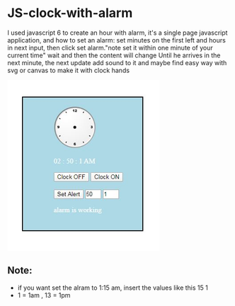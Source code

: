 # JS-clock-with-alarm
I used javascript 6 to create an hour with alarm, it's a single page javascript application, and how to set an alarm: set minutes on the first left and hours in next input, then click set alarm."note set it within one minute of your current time" wait and then the content will change Until he arrives in the next minute, the next update add sound to it and maybe find easy way with svg or canvas to make it with clock hands



![image](clock.JPG)

## Note:
*  if you want set the alram to 1:15 am, insert the values like this 15 1 
*  1 = 1am , 13 = 1pm
